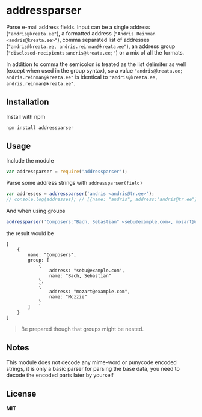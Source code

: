 # addressparser

Parse e-mail address fields. Input can be a single address (`"andris@kreata.ee"`), a formatted address (`"Andris Reinman <andris@kreata.ee>"`), comma separated list of addresses (`"andris@kreata.ee, andris.reinman@kreata.ee"`), an address group (`"disclosed-recipients:andris@kreata.ee;"`) or a mix of all the formats.

In addition to comma the semicolon is treated as the list delimiter as well (except when used in the group syntax), so a value `"andris@kreata.ee; andris.reinman@kreata.ee"` is identical to `"andris@kreata.ee, andris.reinman@kreata.ee"`.

## Installation

Install with npm

```
npm install addressparser
```

## Usage

Include the module

```javascript
var addressparser = require('addressparser');
```

Parse some address strings with `addressparser(field)`

```javascript
var addresses = addressparser('andris <andris@tr.ee>');
// console.log(addresses); // [{name: "andris", address:"andris@tr.ee"}]
```

And when using groups

```javascript
addressparser('Composers:"Bach, Sebastian" <sebu@example.com>, mozart@example.com (Mozzie);');
```

the result would be

```
[
    {
        name: "Composers",
        group: [
            {
                address: "sebu@example.com",
                name: "Bach, Sebastian"
            },
            {
                address: "mozart@example.com",
                name: "Mozzie"
            }
        ]
    }
]
```

> Be prepared though that groups might be nested.

## Notes

This module does not decode any mime-word or punycode encoded strings, it is only a basic parser for parsing the base data, you need to decode the encoded parts later by yourself

## License

**MIT**